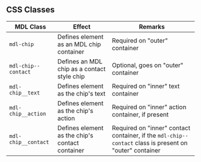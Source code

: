 ## CSS Classes

| MDL Class           | Effect                                          | Remarks                                                                                                 |
| ------------------- | ----------------------------------------------- | ------------------------------------------------------------------------------------------------------- |
| `mdl-chip`          | Defines element as an MDL chip container        | Required on "outer" container                                                                           |
| `mdl-chip--contact` | Defines an MDL chip as a contact style chip     | Optional, goes on "outer" container                                                                     |
| `mdl-chip__text`    | Defines element as the chip's text              | Required on "inner" text container                                                                      |
| `mdl-chip__action`  | Defines element as the chip's action            | Required on "inner" action container, if present                                                        |
| `mdl-chip__contact` | Defines element as the chip's contact container | Required on "inner" contact container, if the `mdl-chip--contact` class is present on "outer" container |
